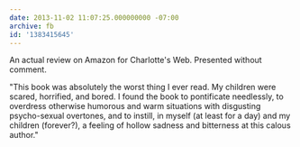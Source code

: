 ```yaml
---
date: 2013-11-02 11:07:25.000000000 -07:00
archive: fb
id: '1383415645'
---
```


An actual review on Amazon for Charlotte's Web. Presented without comment.

"This book was absolutely the worst thing I ever read. My children were scared, horrified, and bored. I found the book to pontificate needlessly, to overdress otherwise humorous and warm situations with disgusting psycho-sexual overtones, and to instill, in myself (at least for a day) and my children (forever?), a feeling of hollow sadness and bitterness at this calous author."
